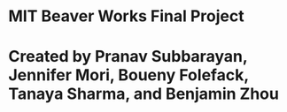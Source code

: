 # MIT Beaver Works Final Project
# Created by Pranav Subbarayan, Jennifer Mori, Boueny Folefack, Tanaya Sharma, and Benjamin Zhou
